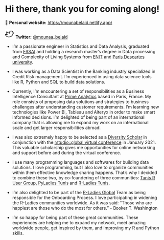# Hi there, thank you for coming along!

📝 **Personal website:** https://mounabelaid.netlify.app/

<a href="https://twitter.com/mounaa_belaid"><img height="30" src="https://github.com/MounaBelaid/MounaBelaid/blob/main/twitter.png?raw=true"></a> **Twitter:** [@mounaa_belaid](https://twitter.com/mounaa_belaid)

- I’m a passionate engineer in Statistics and Data Analysis, graduated from [ESSAI](http://www.essai.rnu.tn/en/) and holding a research master’s degree in Data processing and Complexity of Living Systems from [ENIT](http://www.enit.rnu.tn/fr/home/indexfr.php) and [Paris Descartes university](https://drive.google.com/file/d/1GHODY2FBoI9ZLopNlO3KEz4qOHhW73EO/view?usp=sharing).

- I was working as a Data Scientist in the Banking industry specialized in Credit Risk management. I’m experienced in using data science tools like R, Python and SQL to build data solutions.

- Currently, I’m encountering a set of responsibilities as a Business Intelligence Consultant at [Prime Analytics](https://www.primeanalytics.fr/) based in Paris, France. My role consists of proposing data solutions and strategies to business challenges after understanding customer requirements. I’m learning new technologies like Power BI, Tableau and Alteryx in order to make smart informed decisions. I’m delighted of being part of an international company that is allowing me to expand my work on an international scale and get larger responsibilities abroad.

- I was also extremely happy to be selected as a [Diversity Scholar](https://drive.google.com/file/d/1KanOLRXW7GIuVtXTZMp3U_U1TLRJAAZ0/view?usp=sharing) in conjunction with the [rstudio::global virtual conference](https://blog.rstudio.com/2020/11/30/diversity-scholarships/) in January 2021. This valuable scholarship gives me opportunities for online networking and support before and during the virtual conference.

- I use many programming languages and softwares for building data solutions. I love programming, but I also love to organize communities within them effective knowledge sharing happens. That’s why I decided to combine these two, by co-foundering of three communities: [Tunis R User Group](https://www.meetup.com/tunis-r-user-group), [PyLadies Tunis](https://www.meetup.com/pyladies-tunis/) and [R-Ladies Tunis](https://tinyurl.com/fh8e9dn9).

- I’m also delighted to be part of the [R-Ladies Global](https://rladies.org/about-us/team/) Team as being responsible for the Onboarding Process. I love participating in widening the R-Ladies communities worldwide. As it was said: “Those who are happiest are those who do the most for others.” - Booker T. Washington

- I’m so happy for being part of these great communities. These experiences are helping me to expand my network, meet amazing worldwide people, get inspired by them, and improving my R and Python skills.
